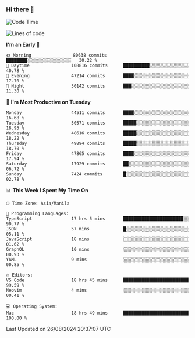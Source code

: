 ### Hi there 👋

<!--START_SECTION:waka-->
![Code Time](http://img.shields.io/badge/Code%20Time-5%2C474%20hrs%2021%20mins-blue)

![Lines of code](https://img.shields.io/badge/From%20Hello%20World%20I%27ve%20Written-118.3%20million%20lines%20of%20code-blue)

**I'm an Early 🐤** 

```text
🌞 Morning                80638 commits       ████████░░░░░░░░░░░░░░░░░   30.22 % 
🌆 Daytime                108816 commits      ██████████░░░░░░░░░░░░░░░   40.78 % 
🌃 Evening                47214 commits       ████░░░░░░░░░░░░░░░░░░░░░   17.70 % 
🌙 Night                  30142 commits       ███░░░░░░░░░░░░░░░░░░░░░░   11.30 % 
```
📅 **I'm Most Productive on Tuesday** 

```text
Monday                   44511 commits       ████░░░░░░░░░░░░░░░░░░░░░   16.68 % 
Tuesday                  50571 commits       █████░░░░░░░░░░░░░░░░░░░░   18.95 % 
Wednesday                48616 commits       █████░░░░░░░░░░░░░░░░░░░░   18.22 % 
Thursday                 49894 commits       █████░░░░░░░░░░░░░░░░░░░░   18.70 % 
Friday                   47865 commits       ████░░░░░░░░░░░░░░░░░░░░░   17.94 % 
Saturday                 17929 commits       ██░░░░░░░░░░░░░░░░░░░░░░░   06.72 % 
Sunday                   7424 commits        █░░░░░░░░░░░░░░░░░░░░░░░░   02.78 % 
```


📊 **This Week I Spent My Time On** 

```text
🕑︎ Time Zone: Asia/Manila

💬 Programming Languages: 
TypeScript               17 hrs 5 mins       ███████████████████████░░   90.77 % 
JSON                     57 mins             █░░░░░░░░░░░░░░░░░░░░░░░░   05.11 % 
JavaScript               18 mins             ░░░░░░░░░░░░░░░░░░░░░░░░░   01.62 % 
GraphQL                  10 mins             ░░░░░░░░░░░░░░░░░░░░░░░░░   00.93 % 
YAML                     9 mins              ░░░░░░░░░░░░░░░░░░░░░░░░░   00.85 % 

🔥 Editors: 
VS Code                  18 hrs 45 mins      █████████████████████████   99.59 % 
Neovim                   4 mins              ░░░░░░░░░░░░░░░░░░░░░░░░░   00.41 % 

💻 Operating System: 
Mac                      18 hrs 49 mins      █████████████████████████   100.00 % 
```


 Last Updated on 26/08/2024 20:37:07 UTC
<!--END_SECTION:waka-->


<!--
**rad182/rad182** is a ✨ _special_ ✨ repository because its `README.md` (this file) appears on your GitHub profile.

Here are some ideas to get you started:

- 🔭 I’m currently working on ...
- 🌱 I’m currently learning ...
- 👯 I’m looking to collaborate on ...
- 🤔 I’m looking for help with ...
- 💬 Ask me about ...
- 📫 How to reach me: ...
- 😄 Pronouns: ...
- ⚡ Fun fact: ...
-->
